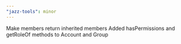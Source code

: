 ```yaml
---
"jazz-tools": minor
---
```


Make members return inherited members
Added hasPermissions and getRoleOf methods to Account and Group